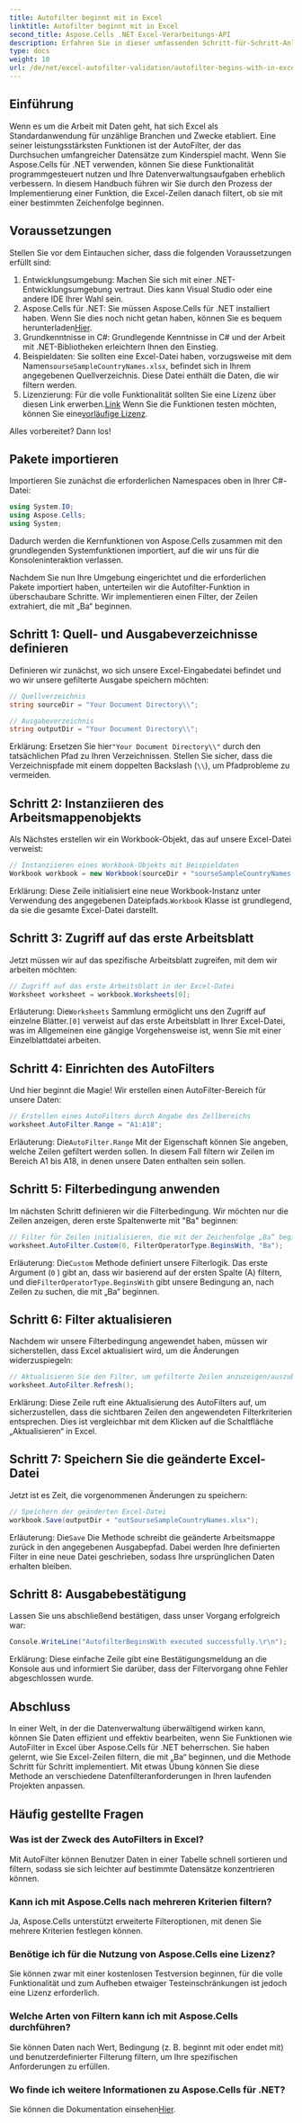 ```yaml
---
title: Autofilter beginnt mit in Excel
linktitle: Autofilter beginnt mit in Excel
second_title: Aspose.Cells .NET Excel-Verarbeitungs-API
description: Erfahren Sie in dieser umfassenden Schritt-für-Schritt-Anleitung, wie Sie Excel-Zeilen mit Aspose.Cells in .NET mühelos automatisch filtern.
type: docs
weight: 10
url: /de/net/excel-autofilter-validation/autofilter-begins-with-in-excel/
---
```

## Einführung

Wenn es um die Arbeit mit Daten geht, hat sich Excel als Standardanwendung für unzählige Branchen und Zwecke etabliert. Eine seiner leistungsstärksten Funktionen ist der AutoFilter, der das Durchsuchen umfangreicher Datensätze zum Kinderspiel macht. Wenn Sie Aspose.Cells für .NET verwenden, können Sie diese Funktionalität programmgesteuert nutzen und Ihre Datenverwaltungsaufgaben erheblich verbessern. In diesem Handbuch führen wir Sie durch den Prozess der Implementierung einer Funktion, die Excel-Zeilen danach filtert, ob sie mit einer bestimmten Zeichenfolge beginnen.

## Voraussetzungen

Stellen Sie vor dem Eintauchen sicher, dass die folgenden Voraussetzungen erfüllt sind:

1. Entwicklungsumgebung: Machen Sie sich mit einer .NET-Entwicklungsumgebung vertraut. Dies kann Visual Studio oder eine andere IDE Ihrer Wahl sein.
2.  Aspose.Cells für .NET: Sie müssen Aspose.Cells für .NET installiert haben. Wenn Sie dies noch nicht getan haben, können Sie es bequem herunterladen[Hier](https://releases.aspose.com/cells/net/).
3. Grundkenntnisse in C#: Grundlegende Kenntnisse in C# und der Arbeit mit .NET-Bibliotheken erleichtern Ihnen den Einstieg.
4.  Beispieldaten: Sie sollten eine Excel-Datei haben, vorzugsweise mit dem Namen`sourseSampleCountryNames.xlsx`, befindet sich in Ihrem angegebenen Quellverzeichnis. Diese Datei enthält die Daten, die wir filtern werden.
5.  Lizenzierung: Für die volle Funktionalität sollten Sie eine Lizenz über diesen Link erwerben.[Link](https://purchase.aspose.com/buy) Wenn Sie die Funktionen testen möchten, können Sie eine[vorläufige Lizenz](https://purchase.aspose.com/temporary-license/).

Alles vorbereitet? Dann los!

## Pakete importieren

Importieren Sie zunächst die erforderlichen Namespaces oben in Ihrer C#-Datei:

```csharp
using System.IO;
using Aspose.Cells;
using System;
```

Dadurch werden die Kernfunktionen von Aspose.Cells zusammen mit den grundlegenden Systemfunktionen importiert, auf die wir uns für die Konsoleninteraktion verlassen.

Nachdem Sie nun Ihre Umgebung eingerichtet und die erforderlichen Pakete importiert haben, unterteilen wir die Autofilter-Funktion in überschaubare Schritte. Wir implementieren einen Filter, der Zeilen extrahiert, die mit „Ba“ beginnen.

## Schritt 1: Quell- und Ausgabeverzeichnisse definieren

Definieren wir zunächst, wo sich unsere Excel-Eingabedatei befindet und wo wir unsere gefilterte Ausgabe speichern möchten:

```csharp
// Quellverzeichnis
string sourceDir = "Your Document Directory\\";

// Ausgabeverzeichnis
string outputDir = "Your Document Directory\\";
```

 Erklärung: Ersetzen Sie hier`"Your Document Directory\\"` durch den tatsächlichen Pfad zu Ihren Verzeichnissen. Stellen Sie sicher, dass die Verzeichnispfade mit einem doppelten Backslash (`\\`), um Pfadprobleme zu vermeiden.

## Schritt 2: Instanziieren des Arbeitsmappenobjekts

Als Nächstes erstellen wir ein Workbook-Objekt, das auf unsere Excel-Datei verweist:

```csharp
// Instanziieren eines Workbook-Objekts mit Beispieldaten
Workbook workbook = new Workbook(sourceDir + "sourseSampleCountryNames.xlsx");
```

 Erklärung: Diese Zeile initialisiert eine neue Workbook-Instanz unter Verwendung des angegebenen Dateipfads.`Workbook` Klasse ist grundlegend, da sie die gesamte Excel-Datei darstellt.

## Schritt 3: Zugriff auf das erste Arbeitsblatt

Jetzt müssen wir auf das spezifische Arbeitsblatt zugreifen, mit dem wir arbeiten möchten:

```csharp
// Zugriff auf das erste Arbeitsblatt in der Excel-Datei
Worksheet worksheet = workbook.Worksheets[0];
```

 Erläuterung: Die`Worksheets` Sammlung ermöglicht uns den Zugriff auf einzelne Blätter.`[0]` verweist auf das erste Arbeitsblatt in Ihrer Excel-Datei, was im Allgemeinen eine gängige Vorgehensweise ist, wenn Sie mit einer Einzelblattdatei arbeiten.

## Schritt 4: Einrichten des AutoFilters

Und hier beginnt die Magie! Wir erstellen einen AutoFilter-Bereich für unsere Daten:

```csharp
// Erstellen eines AutoFilters durch Angabe des Zellbereichs
worksheet.AutoFilter.Range = "A1:A18";
```

 Erläuterung: Die`AutoFilter.Range` Mit der Eigenschaft können Sie angeben, welche Zeilen gefiltert werden sollen. In diesem Fall filtern wir Zeilen im Bereich A1 bis A18, in denen unsere Daten enthalten sein sollen.

## Schritt 5: Filterbedingung anwenden

Im nächsten Schritt definieren wir die Filterbedingung. Wir möchten nur die Zeilen anzeigen, deren erste Spaltenwerte mit "Ba" beginnen:

```csharp
// Filter für Zeilen initialisieren, die mit der Zeichenfolge „Ba“ beginnen
worksheet.AutoFilter.Custom(0, FilterOperatorType.BeginsWith, "Ba");
```

 Erläuterung: Die`Custom` Methode definiert unsere Filterlogik. Das erste Argument (`0` ) gibt an, dass wir basierend auf der ersten Spalte (A) filtern, und die`FilterOperatorType.BeginsWith` gibt unsere Bedingung an, nach Zeilen zu suchen, die mit „Ba“ beginnen.

## Schritt 6: Filter aktualisieren

Nachdem wir unsere Filterbedingung angewendet haben, müssen wir sicherstellen, dass Excel aktualisiert wird, um die Änderungen widerzuspiegeln:

```csharp
// Aktualisieren Sie den Filter, um gefilterte Zeilen anzuzeigen/auszublenden
worksheet.AutoFilter.Refresh();
```

Erklärung: Diese Zeile ruft eine Aktualisierung des AutoFilters auf, um sicherzustellen, dass die sichtbaren Zeilen den angewendeten Filterkriterien entsprechen. Dies ist vergleichbar mit dem Klicken auf die Schaltfläche „Aktualisieren“ in Excel.

## Schritt 7: Speichern Sie die geänderte Excel-Datei

Jetzt ist es Zeit, die vorgenommenen Änderungen zu speichern:

```csharp
// Speichern der geänderten Excel-Datei
workbook.Save(outputDir + "outSourseSampleCountryNames.xlsx");
```

 Erläuterung: Die`Save` Die Methode schreibt die geänderte Arbeitsmappe zurück in den angegebenen Ausgabepfad. Dabei werden Ihre definierten Filter in eine neue Datei geschrieben, sodass Ihre ursprünglichen Daten erhalten bleiben.

## Schritt 8: Ausgabebestätigung

Lassen Sie uns abschließend bestätigen, dass unser Vorgang erfolgreich war:

```csharp
Console.WriteLine("AutofilterBeginsWith executed successfully.\r\n");
```

Erklärung: Diese einfache Zeile gibt eine Bestätigungsmeldung an die Konsole aus und informiert Sie darüber, dass der Filtervorgang ohne Fehler abgeschlossen wurde.

## Abschluss

In einer Welt, in der die Datenverwaltung überwältigend wirken kann, können Sie Daten effizient und effektiv bearbeiten, wenn Sie Funktionen wie AutoFilter in Excel über Aspose.Cells für .NET beherrschen. Sie haben gelernt, wie Sie Excel-Zeilen filtern, die mit „Ba“ beginnen, und die Methode Schritt für Schritt implementiert. Mit etwas Übung können Sie diese Methode an verschiedene Datenfilteranforderungen in Ihren laufenden Projekten anpassen.

## Häufig gestellte Fragen

### Was ist der Zweck des AutoFilters in Excel?  
Mit AutoFilter können Benutzer Daten in einer Tabelle schnell sortieren und filtern, sodass sie sich leichter auf bestimmte Datensätze konzentrieren können.

### Kann ich mit Aspose.Cells nach mehreren Kriterien filtern?  
Ja, Aspose.Cells unterstützt erweiterte Filteroptionen, mit denen Sie mehrere Kriterien festlegen können.

### Benötige ich für die Nutzung von Aspose.Cells eine Lizenz?  
Sie können zwar mit einer kostenlosen Testversion beginnen, für die volle Funktionalität und zum Aufheben etwaiger Testeinschränkungen ist jedoch eine Lizenz erforderlich.

### Welche Arten von Filtern kann ich mit Aspose.Cells durchführen?  
Sie können Daten nach Wert, Bedingung (z. B. beginnt mit oder endet mit) und benutzerdefinierter Filterung filtern, um Ihre spezifischen Anforderungen zu erfüllen.

### Wo finde ich weitere Informationen zu Aspose.Cells für .NET?  
 Sie können die Dokumentation einsehen[Hier](https://reference.aspose.com/cells/net/).